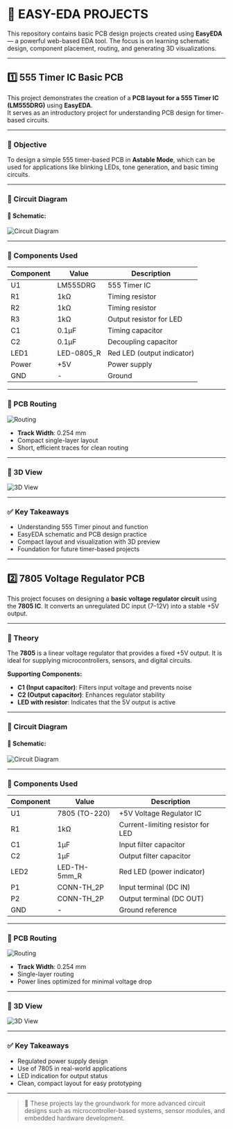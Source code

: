 # 🔧 EASY-EDA PROJECTS

This repository contains basic PCB design projects created using **EasyEDA** — a powerful web-based EDA tool. The focus is on learning schematic design, component placement, routing, and generating 3D visualizations.

---

## 1️⃣ 555 Timer IC Basic PCB

This project demonstrates the creation of a **PCB layout for a 555 Timer IC (LM555DRG)** using **EasyEDA**.  
It serves as an introductory project for understanding PCB design for timer-based circuits.

---

### 📘 Objective

To design a simple 555 timer-based PCB in **Astable Mode**, which can be used for applications like blinking LEDs, tone generation, and basic timing circuits.

---

### 🧩 Circuit Diagram

#### 🔌 Schematic:

![Circuit Diagram](https://github.com/user-attachments/assets/0c1762fc-87fc-42d0-8ec6-041f6b37c23b)

---

### 🧾 Components Used

| Component | Value      | Description                           |
|----------|------------|---------------------------------------|
| U1       | LM555DRG   | 555 Timer IC                          |
| R1       | 1kΩ        | Timing resistor                       |
| R2       | 1kΩ        | Timing resistor                       |
| R3       | 1kΩ        | Output resistor for LED               |
| C1       | 0.1µF      | Timing capacitor                      |
| C2       | 0.1µF      | Decoupling capacitor                  |
| LED1     | LED-0805_R | Red LED (output indicator)            |
| Power    | +5V        | Power supply                          |
| GND      | -          | Ground                                |

---

### 🧭 PCB Routing

![Routing](https://github.com/user-attachments/assets/83967b36-62d7-4682-a141-30ef1ee1aa35)

- **Track Width**: 0.254 mm  
- Compact single-layer layout  
- Short, efficient traces for clean routing

---

### 🧱 3D View

![3D View](https://github.com/user-attachments/assets/ecbb3f6c-6eb3-41da-9e84-3b7751a2e5ca)

---

### ✅ Key Takeaways

- Understanding 555 Timer pinout and function  
- EasyEDA schematic and PCB design practice  
- Compact layout and visualization with 3D preview  
- Foundation for future timer-based projects

---

## 2️⃣ 7805 Voltage Regulator PCB

This project focuses on designing a **basic voltage regulator circuit** using the **7805 IC**. It converts an unregulated DC input (7–12V) into a stable +5V output.

---

### 📘 Theory

The **7805** is a linear voltage regulator that provides a fixed +5V output. It is ideal for supplying microcontrollers, sensors, and digital circuits.

**Supporting Components:**
- **C1 (Input capacitor)**: Filters input voltage and prevents noise
- **C2 (Output capacitor)**: Enhances regulator stability
- **LED with resistor**: Indicates that the 5V output is active

---

### 🧩 Circuit Diagram

#### 🔌 Schematic:

![Circuit Diagram](https://github.com/user-attachments/assets/5a415eb9-4b11-4f59-9394-d5f0a908eb72)

---

### 🧾 Components Used

| Component | Value         | Description                            |
|----------|---------------|----------------------------------------|
| U1       | 7805 (TO-220) | +5V Voltage Regulator IC               |
| R1       | 1kΩ           | Current-limiting resistor for LED      |
| C1       | 1µF           | Input filter capacitor                 |
| C2       | 1µF           | Output filter capacitor                |
| LED2     | LED-TH-5mm_R  | Red LED (power indicator)              |
| P1       | CONN-TH_2P    | Input terminal (DC IN)                 |
| P2       | CONN-TH_2P    | Output terminal (DC OUT)               |
| GND      | -             | Ground reference                       |

---

### 🧭 PCB Routing

![Routing](https://github.com/user-attachments/assets/d2a60a6c-a8cf-4cd3-bd2b-624b448053b0)

- **Track Width**: 0.254 mm  
- Single-layer routing  
- Power lines optimized for minimal voltage drop

---

### 🧱 3D View

![3D View](https://github.com/user-attachments/assets/589f915c-89cd-44aa-a93e-299ffc4fdd01)

---

### ✅ Key Takeaways

- Regulated power supply design  
- Use of 7805 in real-world applications  
- LED indication for output status  
- Clean, compact layout for easy prototyping

---

> 📌 These projects lay the groundwork for more advanced circuit designs such as microcontroller-based systems, sensor modules, and embedded hardware development.

